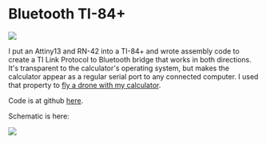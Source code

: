 # Bluetooth TI-84+

![](http://hackniac.com/images/posts/blue_tilp/blue_tilp_guts1.jpg)

I put an Attiny13 and RN-42 into a TI-84+ and wrote assembly code to create a TI Link Protocol to Bluetooth bridge that works in both directions. It's transparent to the calculator's operating system, but makes the calculator appear as a regular serial port to any connected computer. I used that property to [fly a drone with my calculator](http://hackaday.com/2012/08/15/toorcamp-quadcopter-controlled-by-a-ti-84/).

Code is at github [here](https://github.com/jmptable/bluetilp).

Schematic is here:

[![](http://www.hackniac.com/blog/wp-content/uploads/2012/04/bluetilp_schematic-1024x302.jpg)](http://www.hackniac.com/blog/wp-content/uploads/2012/04/bluetilp_schematic.jpg)
